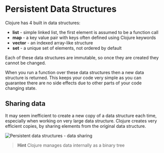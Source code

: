 # Persistent Data Structures

Clojure has 4 built in data structures:

* **list** - simple linked list, the first element is assumed to be a function call
* **map** - a key value pair with keys often defined using Clojure keywords
* **vector** - an indexed array-like structure
* **set** - a unique set of elements, not ordered by default

Each of these data structures are immutable, so once they are created they cannot be changed.

When you run a function over these data structures then a new data structure is returned.  This keeps your code very simple as you can guarantee there are no side effects due to other parts of your code changing state.


## Sharing data

It may seem inefficient to create a new copy of a data structure each time, especially when working on very large data structure.  Clojure creates very efficient copies, by sharing elements from the original data structure.

![Persistent data structures - data sharing](../images/clojure-persistent-data-structures-sharing.png)


> **Hint** Clojure manages data internally as a binary tree

